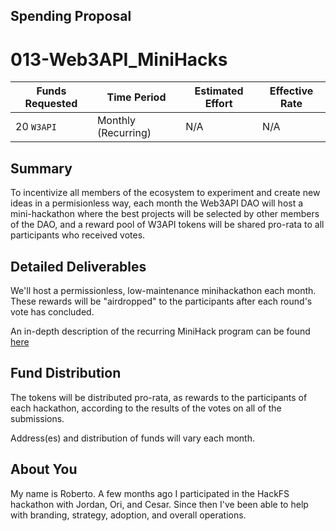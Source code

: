 ## Spending Proposal 
# 013-Web3API_MiniHacks

| Funds Requested | Time Period | Estimated Effort | Effective Rate |
|-|-|-|-|
| 20 `W3API` | Monthly (Recurring) | N/A | N/A |

## Summary

To incentivize all members of the ecosystem to experiment and create new ideas in a permisionless way, each month the Web3API DAO will host a mini-hackathon where the best projects will be selected by other members of the DAO, and a reward pool of W3API tokens will be shared pro-rata to all participants who received votes.

## Detailed Deliverables

We'll host a permissionless, low-maintenance minihackathon each month. These rewards will be "airdropped" to the participants after each round's vote has concluded.

An in-depth description of the recurring MiniHack program can be found [here](https://hackmd.io/@65OECBYBR0asSQNS9Vmfbg/HydprhoM_/edit)

## Fund Distribution

The tokens will be distributed pro-rata, as rewards to the participants of each hackathon, according to the results of the votes on all of the submissions.

Address(es) and distribution of funds will vary each month.

## About You

My name is Roberto. A few months ago I participated in the HackFS hackathon with Jordan, Ori, and Cesar. Since then I've been able to help with branding, strategy, adoption, and overall operations.
